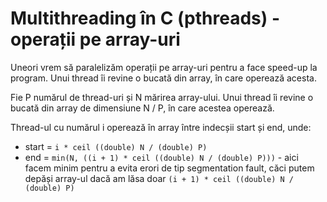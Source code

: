 # Multithreading în C (pthreads) - operații pe array-uri

Uneori vrem să paralelizăm operații pe array-uri pentru a face speed-up la program. Unui thread îi revine o bucată din array, în care operează acesta.

Fie P numărul de thread-uri și N mărirea array-ului. Unui thread îi revine o bucată din array de dimensiune N / P, în care acestea operează.

Thread-ul cu numărul i operează în array între indecșii start și end, unde:
- start = `i * ceil ((double) N / (double) P)`
- end = `min(N, ((i + 1) * ceil ((double) N / (double) P)))` - aici facem minim pentru a evita erori de tip segmentation fault, căci putem depăși array-ul dacă am lăsa doar `(i + 1) * ceil ((double) N / (double) P)`
